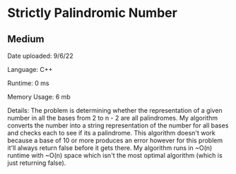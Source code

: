 
# Strictly Palindromic Number

## Medium

Date uploaded: 9/6/22

Language: C++

Runtime: 0 ms

Memory Usage: 6 mb

Details: The problem is determining whether the representation of a given number in all the bases from 2 to n - 2 are all palindromes. My algorithm converts the number into a string representation of the number for all bases and checks each to see if its a palindrome. This algorithm doesn't work because a base of 10 or more produces an error however for this problem it'll always return false before it gets there. My algorithm runs in ~O(n) runtime with ~O(n) space which isn't the most optimal algorithm (which is just returning false).
